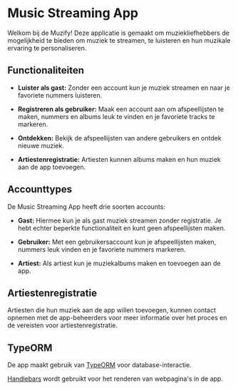 # Music Streaming App

Welkom bij de Muzify! Deze applicatie is gemaakt om muziekliefhebbers de mogelijkheid te bieden om muziek te streamen, te luisteren en hun muzikale ervaring te personaliseren.

## Functionaliteiten

- **Luister als gast:** Zonder een account kun je muziek streamen en naar je favoriete nummers luisteren.

- **Registreren als gebruiker:** Maak een account aan om afspeellijsten te maken, nummers en albums leuk te vinden en je favoriete tracks te markeren.

- **Ontdekken:** Bekijk de afspeellijsten van andere gebruikers en ontdek nieuwe muziek.

- **Artiestenregistratie:** Artiesten kunnen albums maken en hun muziek aan de app toevoegen.

## Accounttypes

De Music Streaming App heeft drie soorten accounts:

- **Gast:** Hiermee kun je als gast muziek streamen zonder registratie. Je hebt echter beperkte functionaliteit en kunt geen afspeellijsten maken.

- **Gebruiker:** Met een gebruikersaccount kun je afspeellijsten maken, nummers leuk vinden en je favoriete nummers markeren.

- **Artiest:** Als artiest kun je muziekalbums maken en toevoegen aan de app.

## Artiestenregistratie

Artiesten die hun muziek aan de app willen toevoegen, kunnen contact opnemen met de app-beheerders voor meer informatie over het proces en de vereisten voor artiestenregistratie.

## TypeORM

De app maakt gebruik van [TypeORM](https://typeorm.io/) voor database-interactie. 

[Handlebars](https://handlebarsjs.com/) wordt gebruikt voor het renderen van webpagina's in de app. 

